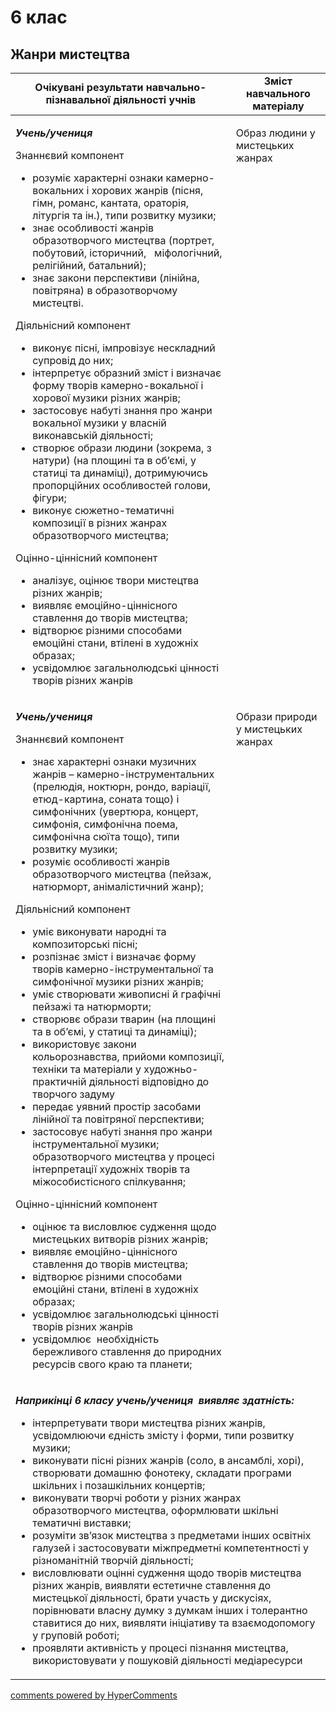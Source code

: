 <div id="hypercomments_widget" class="js-hypercomments-widget invisible"></div>

# 6 клас

## Жанри  мистецтва

<table>
  <tr>
    <td width="70%" align="center"><b>Очікувані результати навчально-пізнавальної діяльності учнів</b></td>
    <td width="30%" align="center"><b>Зміст навчального матеріалу</b></td>
  </tr>
<tbody>
  <tr>
<td width="70%" style="vertical-align:top !important;">
<p><strong><em>Учень</em></strong><strong><em>/</em></strong><strong><em>учениця</em></strong></p>
<p>Знаннєвий компонент</p>
<ul>
<li>розуміє характерні ознаки камерно-вокальних і хорових жанрів (пісня, гімн, романс, кантата, ораторія, літургія та ін.), типи розвитку музики;</li>
<li>знає особливості жанрів образотворчого мистецтва (портрет, побутовий, історичний, &nbsp; міфологічний, релігійний, батальний);</li>
<li>знає закони перспективи (лінійна, повітряна) в образотворчому мистецтві.</li>
</ul>
<p>Діяльнісний компонент</p>
<ul>
<li>виконує пісні, імпровізує нескладний супровід до них;</li>
<li>інтерпретує образний зміст і визначає форму творів камерно-вокальної і хорової музики різних жанрів;</li>
<li>застосовує набуті знання про жанри вокальної музики у власній виконавській діяльності;</li>
<li>створює образи людини (зокрема, з натури) (на площині та в об&rsquo;ємі, у статиці та динаміці), дотримуючись пропорційних особливостей голови, фігури;</li>
<li>виконує сюжетно-тематичні композиції в різних жанрах образотворчого мистецтва;</li>
</ul>
<p>Оцінно-ціннісний компонент</p>
<ul>
<li>аналізує, оцінює твори мистецтва різних жанрів;</li>
<li>виявляє емоційно-ціннісного ставлення до творів мистецтва;</li>
<li>відтворює різними способами емоційні стани, втілені в художніх образах;</li>
<li>усвідомлює загальнолюдські цінності творів різних жанрів</li>
</ul>
</td>
<td width="30%" style="vertical-align:top !important;">
<p>Образ людини  у  мистецьких жанрах</p>
</td>
  </tr>
  <tr>
<td width="70%" style="vertical-align:top !important;">
<p><strong><em>Учень</em></strong><strong><em>/</em></strong><strong><em>учениця</em></strong></p>
<p>Знаннєвий компонент</p>
<ul>
<li>знає характерні ознаки музичних жанрів &ndash; камерно-інструментальних (прелюдія, ноктюрн, рондо, варіації, етюд-картина, соната тощо) і симфонічних (увертюра, концерт, симфонія, симфонічна поема, симфонічна сюїта тощо), типи розвитку музики;</li>
<li>розуміє особливості жанрів образотворчого мистецтва (пейзаж, натюрморт, анімалістичний жанр);</li>
</ul>
<p>Діяльнісний компонент</p>
<ul>
<li>уміє виконувати народні та композиторські пісні;</li>
<li>розпізнає зміст і визначає форму творів камерно-інструментальної та симфонічної музики різних жанрів;</li>
<li>уміє створювати живописні й графічні пейзажі та натюрморти;</li>
<li>створювє образи тварин (на площині та в об&rsquo;ємі, у статиці та динаміці);</li>
<li>використовує закони кольорознавства, прийоми композиції, техніки та матеріали у художньо-практичній діяльності відповідно до творчого задуму</li>
<li>передає уявний простір засобами лінійної та повітряної перспективи;</li>
<li>застосовує набуті знання про жанри інструментальної музики; образотворчого мистецтва у процесі інтерпретації художніх творів та міжособистісного спілкування;</li>
</ul>
<p>Оцінно-ціннісний компонент</p>
<ul>
<li>оцінює та висловлює судження щодо мистецьких витворів різних жанрів;</li>
<li>виявляє емоційно-ціннісного ставлення до творів мистецтва;</li>
<li>відтворює різними способами емоційні стани, втілені в художніх образах;</li>
<li>усвідомлює загальнолюдські цінності творів різних жанрів</li>
<li>усвідомлює&nbsp; необхідність бережливого ставлення до природних ресурсів свого краю та планети;</li>
</ul>
</td>
<td width="30%" style="vertical-align:top !important;">
<p>Образи природи  у мистецьких  жанрах</p>
</td>
  </tr>
    <tr>
<td colspan="2" style="vertical-align:top !important;">
<p><strong><em>Наприкінці 6 класу </em></strong><strong><em>учень/</em></strong><strong><em>учениця</em></strong> <strong><em>&nbsp;виявляє здатність:</em></strong></p>
<ul>
<li>інтерпретувати твори мистецтва різних жанрів, усвідомлюючи єдність змісту і форми, типи розвитку музики;</li>
<li>виконувати пісні різних жанрів (соло, в ансамблі, хорі), створювати домашню фонотеку, складати програми шкільних і позашкільних концертів;</li>
<li>виконувати творчі роботи у різних жанрах образотворчого мистецтва, оформлювати шкільні тематичні виставки;</li>
<li>розуміти зв&rsquo;язок мистецтва з предметами інших освітніх галузей і застосовувати міжпредметні компетентності у різноманітній творчій діяльності;</li>
<li>висловлювати оцінні судження щодо творів мистецтва різних жанрів, виявляти естетичне ставлення до мистецької діяльності, брати участь у дискусіях, порівнювати власну думку з думкам інших і толерантно ставитися до них, виявляти ініціативу та взаємодопомогу у груповій роботі;</li>
<li>проявляти активність у процесі пізнання мистецтва, використовувати у пошуковій діяльності медіаресурси</li>
</ul>
</td>
</tr>
</tbody>
</table>

<div class="js-hypercomments-container">
<a href="http://hypercomments.com" class="hc-link" title="comments widget">comments powered by HyperComments</a>
</div>